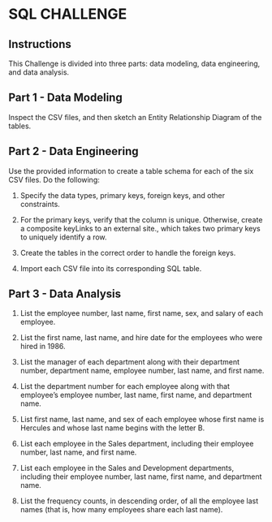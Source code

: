 # SQL CHALLENGE

## Instructions

This Challenge is divided into three parts: data modeling, data engineering, and data analysis.

## Part 1 - Data Modeling 

Inspect the CSV files, and then sketch an Entity Relationship Diagram of the tables.

## Part 2 - Data Engineering

Use the provided information to create a table schema for each of the six CSV files. Do the following:

1) Specify the data types, primary keys, foreign keys, and other constraints.

2) For the primary keys, verify that the column is unique. Otherwise, create a composite keyLinks to an external site., which takes two primary keys to uniquely identify a row.

3) Create the tables in the correct order to handle the foreign keys.

4) Import each CSV file into its corresponding SQL table.

## Part 3 - Data Analysis
1) List the employee number, last name, first name, sex, and salary of each employee.

2) List the first name, last name, and hire date for the employees who were hired in 1986.

3) List the manager of each department along with their department number, department name, employee number, last name, and first name.

4) List the department number for each employee along with that employee’s employee number, last name, first name, and department name.

5) List first name, last name, and sex of each employee whose first name is Hercules and whose last name begins with the letter B.

6) List each employee in the Sales department, including their employee number, last name, and first name.

7) List each employee in the Sales and Development departments, including their employee number, last name, first name, and department name.

8) List the frequency counts, in descending order, of all the employee last names (that is, how many employees share each last name).
